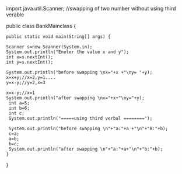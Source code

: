 import  java.util.Scanner;
//swapping of two number without using third verable

public class BankMainclass {

	public static void main(String[] args) {
		
	Scanner s=new Scanner(System.in);
	System.out.println("Eneter the value x and y");
	int x=s.nextInt();
	int y=s.nextInt();
	
	System.out.println("before swapping \nx="+x +"\ny= "+y);
	x=x+y;//x=2,y=1....
	y=x-y;//y=2,x=3
	
	x=x-y;//x=1
	System.out.println("after swapping \nx="+x+"\ny="+y);
	 int a=5;
	 int b=6;
	 int c;
	 System.out.println("=====using third verbal ========");
	 
	 System.out.println("before swapping \n"+"a:"+a +"\n"+"B:"+b);
	 c=a;
	 a=b;
	 b=c;
	 System.out.println("after swapping \n"+"a:"+a+"\n"+"b:"+b);
	}
 
}


